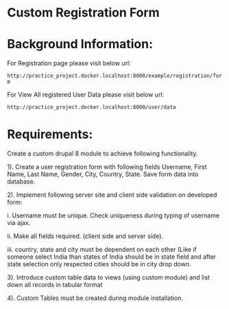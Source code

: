 # Custom Registration Form
 
# Background Information:

For Registration page please visit below url: 

```http://practice_project.docker.localhost:8000/example/registration/form```

For View All registered User Data please visit below url:

```http://practice_project.docker.localhost:8000/user/data```

# Requirements:

Create a custom drupal 8 module to achieve following functionality.

1). Create a user registration form with following fields Username, First Name, Last Name, Gender, City, Country, State. Save form data into database.

2). Implement following server site and client side validation on developed form:

  i. Username must be unique. Check uniqueness during typing of username via ajax.

  ii. Make all fields required.  (client side and server side).

  iii. country, state and city must be dependent on each other (Like if someone select India than states of India should be in state field and after state selection only respected cities should be in city drop down.

3). Introduce custom table data to views (using custom module) and list down all records in tabular format

4). Custom Tables must be created during module installation.

